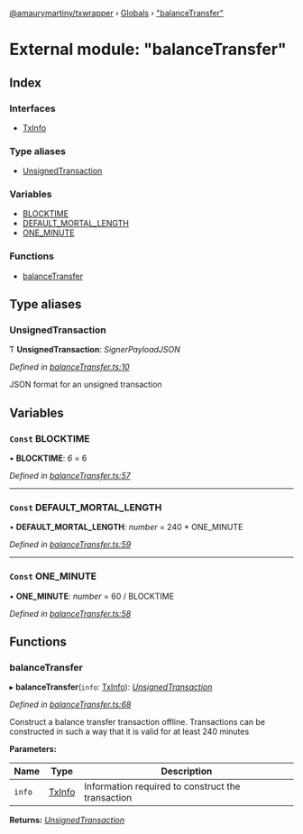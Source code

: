 [@amaurymartiny/txwrapper](../README.md) › [Globals](../globals.md) › ["balanceTransfer"](_balancetransfer_.md)

# External module: "balanceTransfer"

## Index

### Interfaces

* [TxInfo](../interfaces/_balancetransfer_.txinfo.md)

### Type aliases

* [UnsignedTransaction](_balancetransfer_.md#unsignedtransaction)

### Variables

* [BLOCKTIME](_balancetransfer_.md#const-blocktime)
* [DEFAULT_MORTAL_LENGTH](_balancetransfer_.md#const-default_mortal_length)
* [ONE_MINUTE](_balancetransfer_.md#const-one_minute)

### Functions

* [balanceTransfer](_balancetransfer_.md#balancetransfer)

## Type aliases

###  UnsignedTransaction

Ƭ **UnsignedTransaction**: *SignerPayloadJSON*

*Defined in [balanceTransfer.ts:10](https://github.com/amaurymartiny/polkadotjs-wrapper/blob/07b7ece/src/balanceTransfer.ts#L10)*

JSON format for an unsigned transaction

## Variables

### `Const` BLOCKTIME

• **BLOCKTIME**: *6* = 6

*Defined in [balanceTransfer.ts:57](https://github.com/amaurymartiny/polkadotjs-wrapper/blob/07b7ece/src/balanceTransfer.ts#L57)*

___

### `Const` DEFAULT_MORTAL_LENGTH

• **DEFAULT_MORTAL_LENGTH**: *number* =  240 * ONE_MINUTE

*Defined in [balanceTransfer.ts:59](https://github.com/amaurymartiny/polkadotjs-wrapper/blob/07b7ece/src/balanceTransfer.ts#L59)*

___

### `Const` ONE_MINUTE

• **ONE_MINUTE**: *number* =  60 / BLOCKTIME

*Defined in [balanceTransfer.ts:58](https://github.com/amaurymartiny/polkadotjs-wrapper/blob/07b7ece/src/balanceTransfer.ts#L58)*

## Functions

###  balanceTransfer

▸ **balanceTransfer**(`info`: [TxInfo](../interfaces/_balancetransfer_.txinfo.md)): *[UnsignedTransaction](_balancetransfer_.md#unsignedtransaction)*

*Defined in [balanceTransfer.ts:68](https://github.com/amaurymartiny/polkadotjs-wrapper/blob/07b7ece/src/balanceTransfer.ts#L68)*

Construct a balance transfer transaction offline. Transactions can be
constructed in such a way that it is valid for at least 240 minutes

**Parameters:**

Name | Type | Description |
------ | ------ | ------ |
`info` | [TxInfo](../interfaces/_balancetransfer_.txinfo.md) | Information required to construct the transaction |

**Returns:** *[UnsignedTransaction](_balancetransfer_.md#unsignedtransaction)*
